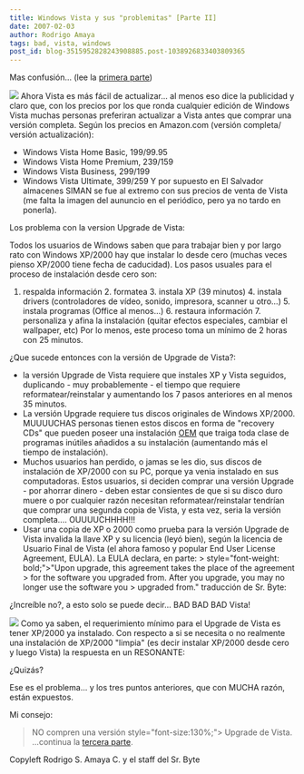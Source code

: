 ```yaml
---
title: Windows Vista y sus "problemitas" [Parte II]
date: 2007-02-03
author: Rodrigo Amaya
tags: bad, vista, windows
post_id: blog-3515952828243908885.post-1038926833403809365
---
```


Mas confusión... (lee la [primera parte](http://rodrigoamaya.blogspot.com/2007/02/windows-vista-y-sus-problemitas-parte-i.html))

[![](http://bp2.blogger.com/_ayvorITawE4/RcaRLzD_iDI/AAAAAAAAADY/DGbt5RDzbwU/s400/quick_vista.gif)](http://bp2.blogger.com/_ayvorITawE4/RcaRLzD_iDI/AAAAAAAAADY/DGbt5RDzbwU/s1600-h/quick_vista.gif) Ahora Vista es más
fácil de actualizar... al menos eso dice la publicidad y claro que, con los precios por los que ronda cualquier edición de Windows Vista muchas personas preferiran actualizar a Vista antes que comprar una versión completa. Según los precios en Amazon.com (versión completa/ versión actualización):

- Windows Vista Home Basic, $199/$99.95
- Windows Vista Home Premium, $239/$159
- Windows Vista Business, $299/$199
- Windows Vista Ultimate, $399/$259
Y por supuesto en El Salvador almacenes SIMAN se fue al extremo con sus precios de venta de Vista (me falta la imagen del aununcio en el periódico, pero ya no tardo en ponerla).

Los problema con la version Upgrade de Vista:

Todos los usuarios de Windows saben que para trabajar bien y por largo rato con Windows XP/2000 hay que instalar lo desde cero (muchas veces pienso XP/2000 tiene fecha de caducidad). Los pasos usuales para el proceso de instalación desde cero son:

1. respalda información 2. formatea 3. instala XP (39 minutos) 4. instala drivers (controladores de vídeo, sonido, impresora, scanner u otro...) 5. instala programas (Office al menos...) 6. restaura información 7. personaliza y afina la instalación (quitar efectos especiales, cambiar el wallpaper, etc) Por lo menos, este proceso toma un mínimo de 2 horas con 25 minutos.

¿Que sucede entonces con la versión de Upgrade de Vista?:

- la versión Upgrade de Vista requiere que instales XP y Vista seguidos, duplicando - muy probablemente - el tiempo que requiere reformatear/reinstalar y aumentando los 7 pasos anteriores en al menos 35 minutos.
- La versión Upgrade requiere tus discos originales de Windows XP/2000. MUUUUCHAS personas tienen estos discos en forma de "recovery CDs" que pueden poseer una instalación [OEM](http://es.wikipedia.org/wiki/OEM) que traiga toda clase de programas inútiles añadidos a su instalación (aumentando más el tiempo de instalación).
- Muchos usuarios han perdido, o jamas se les dio, sus discos de instalación de XP/2000 con su PC, porque ya venia instalado en sus computadoras. Estos usuarios, si deciden comprar una versión Upgrade - por ahorrar dinero - deben estar consientes de que si su disco duro muere o por cualquier razón necesitan reformatear/reinstalar tendrían que comprar una segunda copia de Vista, y esta vez, seria la versión completa.... OUUUUCHHHH!!!
- Usar una copia de XP o 2000 como prueba para la versión Upgrade de Vista invalida la llave XP y su licencia (leyó bien), según la licencia de Usuario Final de Vista (el ahora famoso y popular End User License Agreement, EULA). La EULA declara, en parte: > style="font-weight: bold;">"Upon upgrade, this agreement takes the place of the agreement > for the software you upgraded from. After you upgrade, you may no longer use the software you > upgraded from." traducción de Sr. Byte:

¿Increíble no?, a esto solo se puede decir... BAD BAD BAD Vista!

[![](http://bp0.blogger.com/_ayvorITawE4/Rciy6jfQLdI/AAAAAAAAADw/8W1fyvJd6Wk/s400/BadVista.png)](http://bp0.blogger.com/_ayvorITawE4/Rciy6jfQLdI/AAAAAAAAADw/8W1fyvJd6Wk/s1600-h/BadVista.png) Como ya saben, el
requerimiento mínimo para el Upgrade de Vista es tener XP/2000 ya instalado. Con respecto a si se necesita o no realmente una instalación de XP/2000 "limpia" (es decir instalar XP/2000 desde cero y luego Vista) la respuesta en un RESONANTE:

¿Quizás?

Ese es el problema... y los tres puntos anteriores, que con MUCHA razón, están expuestos.

Mi consejo:

> NO compren una versión style="font-size:130%;"> Upgrade de
> Vista.
...continua la [tercera parte](http://rodrigoamaya.blogspot.com/2007/02/windows-vista-y-sus-problemitas-parte.html).

Copyleft Rodrigo S. Amaya C. y el staff del Sr. Byte